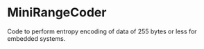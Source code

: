 # MiniRangeCoder
Code to perform entropy encoding of data of 255 bytes or less for embedded systems.
